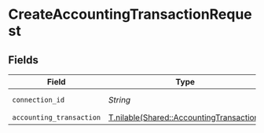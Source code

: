# CreateAccountingTransactionRequest


## Fields

| Field                                                                                    | Type                                                                                     | Required                                                                                 | Description                                                                              |
| ---------------------------------------------------------------------------------------- | ---------------------------------------------------------------------------------------- | ---------------------------------------------------------------------------------------- | ---------------------------------------------------------------------------------------- |
| `connection_id`                                                                          | *String*                                                                                 | :heavy_check_mark:                                                                       | ID of the connection                                                                     |
| `accounting_transaction`                                                                 | [T.nilable(Shared::AccountingTransaction)](../../models/shared/accountingtransaction.md) | :heavy_minus_sign:                                                                       | N/A                                                                                      |